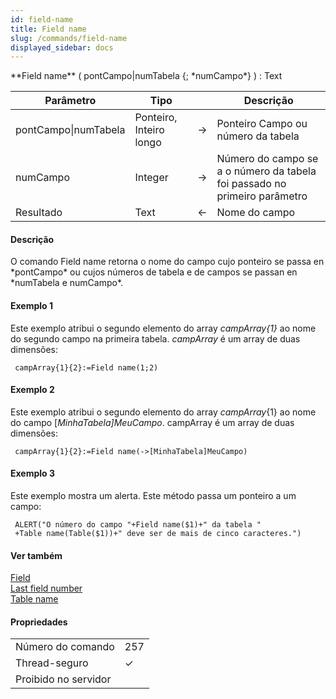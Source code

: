 ```yaml
---
id: field-name
title: Field name
slug: /commands/field-name
displayed_sidebar: docs
---
```


<!--REF #_command_.Field name.Syntax-->**Field name** ( pontCampo|numTabela {; *numCampo*} ) : Text<!-- END REF-->
<!--REF #_command_.Field name.Params-->
| Parâmetro | Tipo |  | Descrição |
| --- | --- | --- | --- |
| pontCampo&#124;numTabela | Ponteiro, Inteiro longo | &#8594;  | Ponteiro Campo ou número da tabela |
| numCampo | Integer | &#8594;  | Número do campo se a o número da tabela foi passado no primeiro parâmetro |
| Resultado | Text | &#8592; | Nome do campo |

<!-- END REF-->

#### Descrição 

<!--REF #_command_.Field name.Summary-->O comando Field name retorna o nome do campo cujo ponteiro se passa en *pontCampo* ou cujos números de tabela e de campos se passan en *numTabela e numCampo*.<!-- END REF-->

#### Exemplo 1 

Este exemplo atribui o segundo elemento do array *campArray{1}* ao nome do segundo campo na primeira tabela. *campArray* é um array de duas dimensões:   

```4d
 campArray{1}{2}:=Field name(1;2)
```

#### Exemplo 2 

Este exemplo atribui o segundo elemento do array *campArray*{1} ao nome do campo \[*MinhaTabela\]MeuCampo*. campArray é um array de duas dimensões:   
  
```4d
 campArray{1}{2}:=Field name(->[MinhaTabela]MeuCampo)
```

#### Exemplo 3 

Este exemplo mostra um alerta. Este método passa um ponteiro a um campo:   
  
```4d
 ALERT("O número do campo "+Field name($1)+" da tabela "
 +Table name(Table($1))+" deve ser de mais de cinco caracteres.")
```

#### Ver também 

[Field](field.md)  
[Last field number](last-field-number.md)  
[Table name](table-name.md)  

#### Propriedades
|  |  |
| --- | --- |
| Número do comando | 257 |
| Thread-seguro | &check; |
| Proibido no servidor ||


